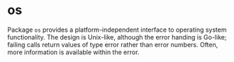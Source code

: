 # os

Package `os` provides a platform-independent interface to operating system
functionality. The design is Unix-like, although the error handing is Go-like; failing
calls return values of type error rather than error numbers. Often, more information is
available within the error.
